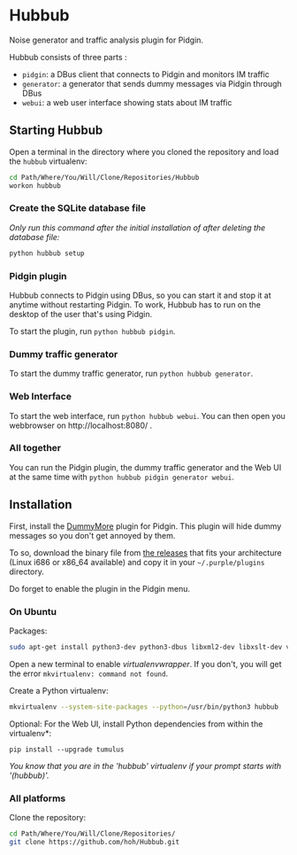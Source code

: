 Hubbub
======

Noise generator and traffic analysis plugin for Pidgin.

Hubbub consists of three parts : 
* `pidgin`: a DBus client that connects to Pidgin and monitors IM traffic
* `generator`: a generator that sends dummy messages via Pidgin through DBus
* `webui`: a web user interface showing stats about IM traffic

## Starting Hubbub

Open a terminal in the directory where you cloned the repository and load the `hubbub` virtualenv:

```bash
cd Path/Where/You/Will/Clone/Repositories/Hubbub
workon hubbub
```

### Create the SQLite database file

_Only run this command after the initial installation of after deleting the database file:_

```bash
python hubbub setup
```

### Pidgin plugin

Hubbub connects to Pidgin using DBus, so you can start it and stop it at anytime without restarting Pidgin. To work, Hubbub has to run on the desktop of the user that's using Pidgin.

To start the plugin, run `python hubbub pidgin`.

### Dummy traffic generator

To start the dummy traffic generator, run `python hubbub generator`.

### Web Interface

To start the web interface, run `python hubbub webui`. You can then open you webbrowser on http://localhost:8080/ .

### All together

You can run the Pidgin plugin, the dummy traffic generator and the Web UI at the same time with `python hubbub pidgin generator webui`.


## Installation

First, install the [DummyMore](https://github.com/hoh/DummyMore) plugin for Pidgin. This plugin will hide dummy messages so you don't get annoyed by them.

To so, download the binary file from [the releases](https://github.com/hoh/DummyMore/releases) that fits your architecture (Linux i686 or x86_64 available) and copy it in your `~/.purple/plugins` directory.

Do forget to enable the plugin in the Pidgin menu.

### On Ubuntu

Packages:

```bash
sudo apt-get install python3-dev python3-dbus libxml2-dev libxslt-dev virtualenvwrapper
```

Open a new terminal to enable _virtualenvwrapper_. If you don't, you will get the error `mkvirtualenv: command not found`.

Create a Python virtualenv:
```bash
mkvirtualenv --system-site-packages --python=/usr/bin/python3 hubbub
```

Optional: For the Web UI, install Python dependencies from within the virtualenv*:
```
pip install --upgrade tumulus
```

_You know that you are in the 'hubbub' virtualenv if your prompt starts with '(hubbub)'._

### All platforms

Clone the repository:

```bash
cd Path/Where/You/Will/Clone/Repositories/
git clone https://github.com/hoh/Hubbub.git
```
